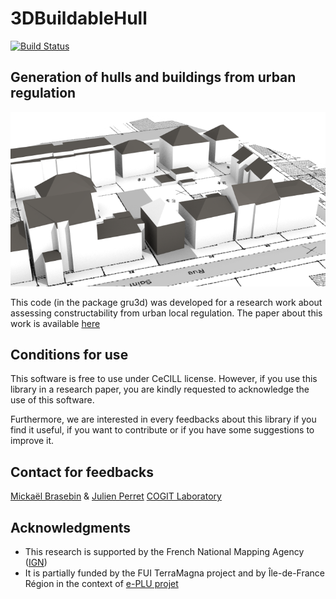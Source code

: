 # 3DBuildableHull


[![Build Status](https://travis-ci.org/IGNF/3DBuildableHull.svg?branch=master)](https://travis-ci.org/SimPLU3D/3DBuildableHull)

## Generation of hulls and buildings from urban regulation

![Simulation image](https://raw.githubusercontent.com/SimPLU3D/3DBuildableHull/master/img/simul.png)

This code (in the package gru3d) was developed for a research work about assessing constructability from urban local regulation. The paper about this work is available [here](http://recherche.ign.fr/labos/cogit/publiCOGITDetail.php?idpubli=4120&portee=chercheur&id=59&classement=date&duree=100&nomcomplet=Brasebin%20Mickael&annee=2011&principale=)

Conditions for use
---------------------
This software is free to use under CeCILL license. However, if you use this library in a research paper, you are kindly requested to acknowledge the use of this software.

Furthermore, we are interested in every feedbacks about this library if you find it useful, if you want to contribute or if you have some suggestions to improve it.


Contact for feedbacks
---------------------
[Mickaël Brasebin](http://recherche.ign.fr/labos/cogit/cv.php?nom=Brasebin) & [Julien Perret](http://recherche.ign.fr/labos/cogit/cv.php?prenom=Julien&nom=Perret)
[COGIT Laboratory](http://recherche.ign.fr/labos/cogit/accueilCOGIT.php)

## Acknowledgments

+ This research is supported by the French National Mapping Agency ([IGN](http://www.ign.fr))
+ It is partially funded by the FUI TerraMagna project and by Île-de-France
Région in the context of [e-PLU projet](www.e-PLU.fr)
